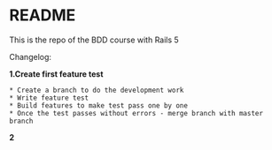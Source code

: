 # README

This is the repo of the BDD course with Rails 5 


Changelog:

**1.Create first feature test**

    * Create a branch to do the development work
    * Write feature test
    * Build features to make test pass one by one
    * Once the test passes without errors - merge branch with master branch
    
**2**